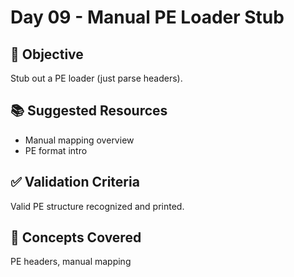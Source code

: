 # Day 09 - Manual PE Loader Stub

## 🎯 Objective
Stub out a PE loader (just parse headers).

## 📚 Suggested Resources
- Manual mapping overview
- PE format intro

## ✅ Validation Criteria
Valid PE structure recognized and printed.

## 🧠 Concepts Covered
PE headers, manual mapping
